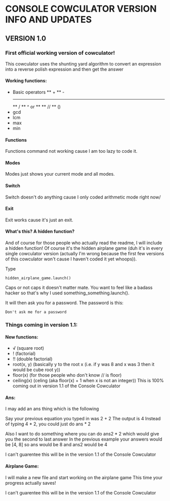 # CONSOLE COWCULATOR VERSION INFO AND UPDATES

## VERSION 1.0
### First official working version of cowculator!
This cowculator uses the shunting yard algorithm to convert an expression into a reverse polish expression and then get the answer

#### Working functions:
* Basic operators
    ** +
    ** -
    ** *
    ** /
    ** ^ or **
    ** //
    ** ()
* gcd
* lcm
* max
* min

#### Functions
Functions command not working cause I am too lazy to code it.

#### Modes
Modes just shows your current mode and all modes.

#### Switch
Switch doesn't do anything cause I only coded arithmetic mode right now/

#### Exit
Exit works cause it's just an exit.

#### What's this? A hidden function?
And of course for those people who actually read the readme, I will include a hidden function!
Of course it's the hidden airplane game (duh it's in every single cowculator version (actually I'm wrong because the first few versions of this cowculator won't cause I haven't coded it yet whoops)).
 
Type
```
hidden_airplane_game.launch()
```
Caps or not caps it doesn't matter mate.
You want to feel like a badass hacker so that's why I used something_something.launch().

It will then ask you for a password.
The password is this:
```
Don't ask me for a password
```

### Things coming in version 1.1:
#### New functions:
* √ (square root)
* ! (factorial)
* !! (double factorial)
* root(x, y) (basically y to the root x (i.e. if y was 8 and x was 3 then it would be cube root y))
* floor(x) (for those people who don't know // is floor)
* ceiling(x) (celing (aka floor(x) + 1 when x is not an integer))
This is 100% coming out in version 1.1 of the Console Cowculator

#### Ans:
I may add an ans thing which is the following

Say your previous equation you typed in was 2 + 2
The output is 4
Instead of typing 4 * 2, you could just do ans * 2

Also I want to do something where you can do ans2 * 2 which would give you the second to last answer
In the previous example your answers would be [4, 8] so ans would be 8 and ans2 would be 4

I can't guarentee this will be in the version 1.1 of the Console Cowculator

#### Airplane Game:
I will make a new file and start working on the airplane game
This time your progress actually saves!

I can't guarentee this will be in the version 1.1 of the Console Cowculator
